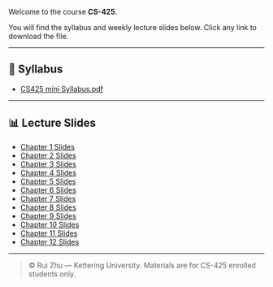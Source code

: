 Welcome to the course **CS-425**.

You will find the syllabus and weekly lecture slides below. Click any link to download the file.

---

## 📄 Syllabus

- [CS425 mini Syllabus.pdf](CS425%20mini%20Syllabus.pdf)

---

## 📊 Lecture Slides

- [Chapter 1 Slides](chap1_slides.ppt)
- [Chapter 2 Slides](chap2_slides.ppt)
- [Chapter 3 Slides](chap3_slides.ppt)
- [Chapter 4 Slides](chap4_slides.ppt)
- [Chapter 5 Slides](chap5_slides.ppt)
- [Chapter 6 Slides](chap6_slides.ppt)
- [Chapter 7 Slides](chap7_slides.ppt)
- [Chapter 8 Slides](chap8_slides.ppt)
- [Chapter 9 Slides](chap9_slides.ppt)
- [Chapter 10 Slides](chap10_slides.ppt)
- [Chapter 11 Slides](chap11_slides.ppt)
- [Chapter 12 Slides](chap12_slides.ppt)

---

> © Rui Zhu — Kettering University. Materials are for CS-425 enrolled students only.
